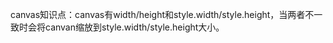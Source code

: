 canvas知识点：canvas有width/height和style.width/style.height，当两者不一致时会将canvan缩放到style.width/style.height大小。
